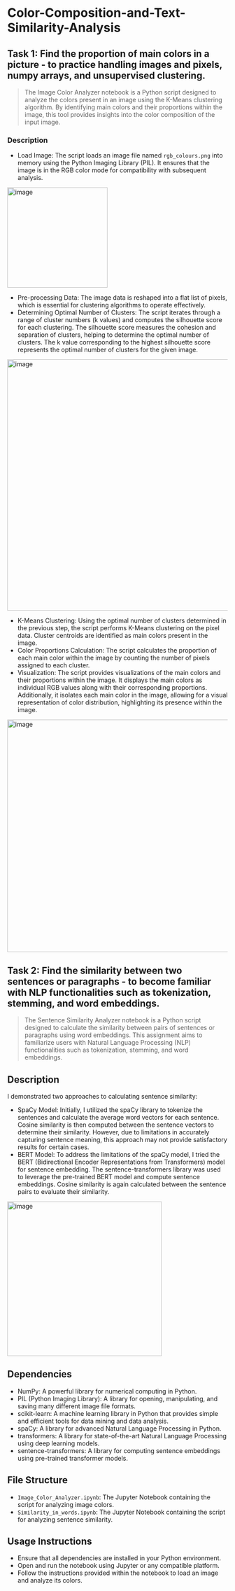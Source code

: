 # Color-Composition-and-Text-Similarity-Analysis

## Task 1: Find the proportion of main colors in a picture - to practice handling images and pixels, numpy arrays, and unsupervised clustering.
>The Image Color Analyzer notebook is a Python script designed to analyze the colors present in an image using the K-Means clustering algorithm. By identifying main colors and their proportions within the image, this tool provides insights into the color composition of the input image.

### Description
- Load Image: The script loads an image file named `rgb_colours.png` into memory using the Python Imaging Library (PIL). It ensures that the image is in the RGB color mode for compatibility with subsequent analysis.

<img width="229" alt="image" src="https://github.com/pramitij/Color-Composition-and-Text-Similarity-Analysis/assets/19503874/db64a691-f36c-4598-8031-3905c77fbdb7">

- Pre-processing Data: The image data is reshaped into a flat list of pixels, which is essential for clustering algorithms to operate effectively.
- Determining Optimal Number of Clusters: The script iterates through a range of cluster numbers (k values) and computes the silhouette score for each clustering. The silhouette score measures the cohesion and separation of clusters, helping to determine the optimal number of clusters. The k value corresponding to the highest silhouette score represents the optimal number of clusters for the given image.
  
<img width="574" alt="image" src="https://github.com/pramitij/Color-Composition-and-Text-Similarity-Analysis/assets/19503874/a42b6d2b-36fe-4603-b7d7-792c57221fe7">

- K-Means Clustering: Using the optimal number of clusters determined in the previous step, the script performs K-Means clustering on the pixel data. Cluster centroids are identified as main colors present in the image.
- Color Proportions Calculation: The script calculates the proportion of each main color within the image by counting the number of pixels assigned to each cluster.
- Visualization: The script provides visualizations of the main colors and their proportions within the image. It displays the main colors as individual RGB values along with their corresponding proportions. Additionally, it isolates each main color in the image, allowing for a visual representation of color distribution, highlighting its presence within the image.

<img width="531" alt="image" src="https://github.com/pramitij/Color-Composition-and-Text-Similarity-Analysis/assets/19503874/f9b18190-7cb0-44ee-9d8c-a301a2969eed">

## Task 2: Find the similarity between two sentences or paragraphs - to become familiar with NLP functionalities such as tokenization, stemming, and word embeddings.
>The Sentence Similarity Analyzer notebook is a Python script designed to calculate the similarity between pairs of sentences or paragraphs using word embeddings. This assignment aims to familiarize users with Natural Language Processing (NLP) functionalities such as tokenization, stemming, and word embeddings.

## Description
I demonstrated two approaches to calculating sentence similarity:

- SpaCy Model: Initially, I utilized the spaCy library to tokenize the sentences and calculate the average word vectors for each sentence. Cosine similarity is then computed between the sentence vectors to determine their similarity. However, due to limitations in accurately capturing sentence meaning, this approach may not provide satisfactory results for certain cases.
- BERT Model: To address the limitations of the spaCy model, I tried the BERT (Bidirectional Encoder Representations from Transformers) model for sentence embedding. The sentence-transformers library was used to leverage the pre-trained BERT model and compute sentence embeddings. Cosine similarity is again calculated between the sentence pairs to evaluate their similarity.

<img width="353" alt="image" src="https://github.com/pramitij/Color-Composition-and-Text-Similarity-Analysis/assets/19503874/a4885ec9-cd73-4f25-9ecd-1da1a6dbd970">

## Dependencies
- NumPy: A powerful library for numerical computing in Python.
- PIL (Python Imaging Library): A library for opening, manipulating, and saving many different image file formats.
- scikit-learn: A machine learning library in Python that provides simple and efficient tools for data mining and data analysis.
- spaCy: A library for advanced Natural Language Processing in Python.
- transformers: A library for state-of-the-art Natural Language Processing using deep learning models.
- sentence-transformers: A library for computing sentence embeddings using pre-trained transformer models.

## File Structure
- `Image_Color_Analyzer.ipynb`: The Jupyter Notebook containing the script for analyzing image colors.
- `Similarity_in_words.ipynb`: The Jupyter Notebook containing the script for analyzing sentence similarity.

## Usage Instructions
- Ensure that all dependencies are installed in your Python environment.
- Open and run the notebook using Jupyter or any compatible platform.
- Follow the instructions provided within the notebook to load an image and analyze its colors.



